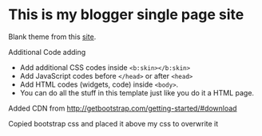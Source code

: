 # This is my blogger single page site

Blank theme from this [site](http://subinsb.com/make-a-blank-blogger-template).

Additional Code adding

+ Add additional CSS codes inside `<b:skin></b:skin>`
+ Add JavaScript codes before `</head>` or after `<head>`
+ Add HTML codes (widgets, code) inside `<body>`.
+ You can do all the stuff in this template just like you do it a HTML page.

Added CDN from http://getbootstrap.com/getting-started/#download

Copied bootstrap css and placed it above my css to overwrite it


